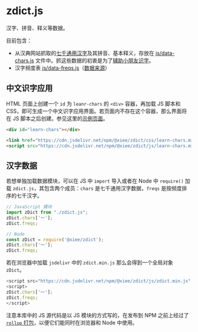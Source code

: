 # zdict.js

汉字、拼音、释义等数据。

目前包含：

-   从汉典网站抓取的[七千通用汉字](https://www.zdic.net/zd/zb/ty/)及其拼音、基本释义，存放在
    [js/data-chars.js](js/data-chars.js)
    文件中。抓这些数据的初衷是为了[辅助小朋友识字](https://yihui.org/cn/kids/2021/02/chars/)。
-   汉字频度表
    [js/data-freqs.js](js/data-freqs.js)（[数据来源](https://web.archive.org/web/20120711003705/http://onlinechinese2u.com/blog/wp-content/uploads/2012/04/LEGOO-MANDARIN-%E6%B1%89%E5%AD%97%E9%A2%91%E5%BA%A6%E8%A1%A8%E7%BB%9F%E8%AE%A1.pdf)）

## 中文识字应用

HTML 页面上创建一个 `id` 为 `leanr-chars` 的 `<div>` 容器，再加载 JS 脚本和
CSS，即可生成一个中文识字应用界面。若页面内不存在这个容器，那么界面将在 JS
脚本之后创建。参见这里的[示例页面](https://yihui.org/cn/kids/2021/02/chars/)。

``` html
<div id="learn-chars"></div>

<link href="https://cdn.jsdelivr.net/npm/@xiee/zdict/css/learn-chars.min.css" rel="stylesheet"></link>
<script src="https://cdn.jsdelivr.net/npm/@xiee/zdict/js/learn-chars.min.js" defer></script>
```

## 汉字数据

若想单独加载数据模块，可以在 JS 中 `import` 导入或者在 Node 中 `require()` 加载
`zdict.js`，其包含两个成员：`chars` 是七千通用汉字数据，`freqs`
是按频度排序的七千汉字。

``` javascript
// JavaScript 模块
import zDict from "./zdict.js";
zDict.chars['一'];
zDict.freqs;
```

``` javascript
// Node
const zDict = require('@xiee/zdict');
zDict.chars['一'];
zDict.freqs;
```

若在浏览器中加载 `jsdelivr` 中的 `zdict.min.js` 那么会得到一个全局对象 `zDict`。

``` javascript
<script src="https://cdn.jsdelivr.net/npm/@xiee/zdict/js/zdict.min.js" defer></script>
<script>
zDict.chars['一'];
zDict.freqs;
</script>
```

注意本库中的 JS 源代码是以 JS 模块的方式写的，在发布到 NPM 之前上经过了
[`rollup` 打包](.github/workflows/npm-publish.yml)，以便它们能同时在浏览器和
Node 中使用。
